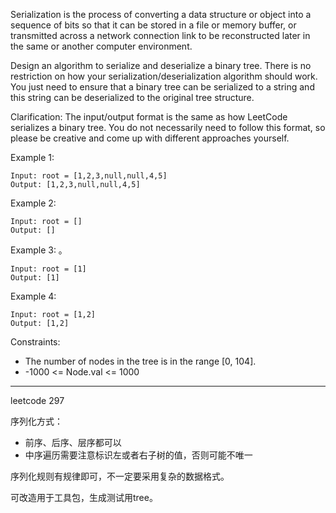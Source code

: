 Serialization is the process of converting a data structure or object into a sequence of bits so that it can be stored in a file or memory buffer, or transmitted across a network connection link to be reconstructed later in the same or another computer environment.

Design an algorithm to serialize and deserialize a binary tree. There is no restriction on how your serialization/deserialization algorithm should work. You just need to ensure that a binary tree can be serialized to a string and this string can be deserialized to the original tree structure.

Clarification: The input/output format is the same as how LeetCode serializes a binary tree. You do not necessarily need to follow this format, so please be creative and come up with different approaches yourself.



Example 1:

```
Input: root = [1,2,3,null,null,4,5]
Output: [1,2,3,null,null,4,5]
```

Example 2:

```
Input: root = []
Output: []
```

Example 3:
。
```
Input: root = [1]
Output: [1]
```

Example 4:

```
Input: root = [1,2]
Output: [1,2]
```

Constraints:

- The number of nodes in the tree is in the range [0, 104].
- -1000 <= Node.val <= 1000

----

leetcode 297

序列化方式：
- 前序、后序、层序都可以
- 中序遍历需要注意标识左或者右子树的值，否则可能不唯一

序列化规则有规律即可，不一定要采用复杂的数据格式。

可改造用于工具包，生成测试用tree。